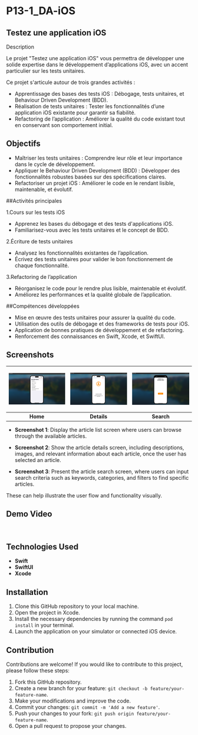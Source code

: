 # P13-1_DA-iOS

## Testez une application iOS

Description

Le projet "Testez une application iOS" vous permettra de développer une solide expertise dans le développement d’applications iOS, avec un accent particulier sur les tests unitaires.

Ce projet s'articule autour de trois grandes activités :

- Apprentissage des bases des tests iOS : Débogage, tests unitaires, et Behaviour Driven Development (BDD).
- Réalisation de tests unitaires : Tester les fonctionnalités d’une application iOS existante pour garantir sa fiabilité.
- Refactoring de l’application : Améliorer la qualité du code existant tout en conservant son comportement initial.

## Objectifs

- Maîtriser les tests unitaires : Comprendre leur rôle et leur importance dans le cycle de développement.
- Appliquer le Behaviour Driven Development (BDD) : Développer des fonctionnalités robustes basées sur des spécifications claires.
- Refactoriser un projet iOS : Améliorer le code en le rendant lisible, maintenable, et évolutif.

##Activités principales

1.Cours sur les tests iOS
- Apprenez les bases du débogage et des tests d'applications iOS.
- Familiarisez-vous avec les tests unitaires et le concept de BDD.

2.Écriture de tests unitaires
- Analysez les fonctionnalités existantes de l’application.
- Écrivez des tests unitaires pour valider le bon fonctionnement de chaque fonctionnalité.

3.Refactoring de l’application
- Réorganisez le code pour le rendre plus lisible, maintenable et évolutif.
- Améliorez les performances et la qualité globale de l’application.

##Compétences développées

- Mise en œuvre des tests unitaires pour assurer la qualité du code.
- Utilisation des outils de débogage et des frameworks de tests pour iOS.
- Application de bonnes pratiques de développement et de refactoring.
- Renforcement des connaissances en Swift, Xcode, et SwiftUI.

## Screenshots

| <p align="center"><img src="Screenshots/Home.png" width="200" alt="home"></p> | <p align="center"><img src="Screenshots/Details.png" width="200" alt="details"></p> | <p align="center"><img src="Screenshots/AddUsers.png" width="200" alt="AddUsers"></p> |
|:--:|:--:|:--:|
| **Home** | **Details** | **Search** |

- **Screenshot 1**: Display the article list screen where users can browse through the available articles.
  
- **Screenshot 2**: Show the article details screen, including descriptions, images, and relevant information about each article, once the user has selected an article.

- **Screenshot 3**: Present the article search screen, where users can input search criteria such as keywords, categories, and filters to find specific articles.

These can help illustrate the user flow and functionality visually.

## Demo Video

<div align="center">
<img src="Screenshots/test.gif" alt="" width="500">
</div>

## Technologies Used

- **Swift**
- **SwiftUI**
- **Xcode**

## Installation

1. Clone this GitHub repository to your local machine.
2. Open the project in Xcode.
3. Install the necessary dependencies by running the command `pod install` in your terminal.
4. Launch the application on your simulator or connected iOS device.


## Contribution

Contributions are welcome! If you would like to contribute to this project, please follow these steps:

1. Fork this GitHub repository.
2. Create a new branch for your feature: `git checkout -b feature/your-feature-name`.
3. Make your modifications and improve the code.
4. Commit your changes: `git commit -m 'Add a new feature'`.
5. Push your changes to your fork: `git push origin feature/your-feature-name`.
6. Open a pull request to propose your changes.



